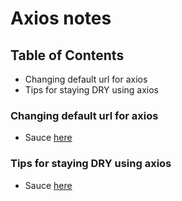 # Axios notes

## Table of Contents

- Changing default url for axios
- Tips for staying DRY using axios


### Changing default url for axios

- Sauce [here](https://stackoverflow.com/questions/47407564/change-the-default-base-url-for-axios)

### Tips for staying DRY using axios

- Sauce [here](https://css-tricks.com/stay-dry-using-axios-for-api-requests/)
